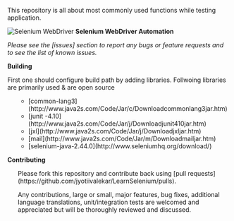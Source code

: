  This repository is all about most commonly used functions while testing application.

![Selenium WebDriver](https://github.com/antoniomerlin/LearnSelenium/blob/patch-1/selenium-driver.jpg) <b> Selenium WebDriver Automation</b>
<p><i>Please see the [issues] section to report any bugs or feature requests and to see the list of known issues.</i>
<p><b> Building</b>
 <p> First one should configure build path by adding libraries. Follwoing libraries are primarily used & are open source </li>  <ul> <ul>
  	<li>[common-lang3](http://www.java2s.com/Code/Jar/c/Downloadcommonlang3jar.htm)</li>
  	<li>[junit -4.10](http://www.java2s.com/Code/Jar/j/Downloadjunit410jar.htm)</li></t>
  	<li>[jxl](http://www.java2s.com/Code/Jar/j/Downloadjxljar.htm)</li>
  	<li>[mail](http://www.java2s.com/Code/Jar/m/Downloadmailjar.htm)</li>
  	<li>[selenium-java-2.44.0](http://www.seleniumhq.org/download/)</li>  </ul></ul>
  

<p><b> Contributing</b>
 <ul>
 Please fork this repository and contribute back using 
 [pull requests](https://github.com/jyotiivalekar/LearnSelenium/pulls).
 </ul>
 <ul>
 Any contributions, large or small, major features, bug fixes, additional language translations, unit/integration tests are welcomed and appreciated but will be thoroughly reviewed and discussed. 
</ul>
